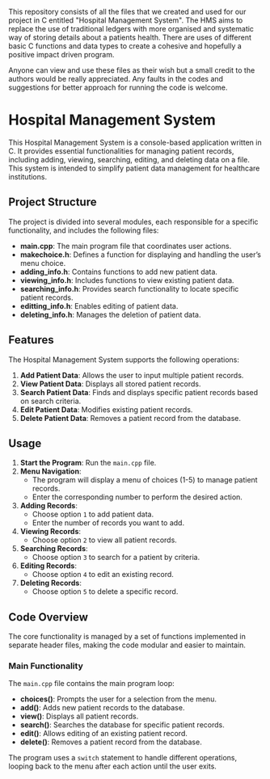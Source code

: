 This repository consists of all the files that we created and used for our project in C entitled "Hospital Management System".
The HMS aims to replace the use of traditional ledgers with more organised and systematic way of storing details about a patients health.
There are uses of different basic C functions and data types to create a cohesive and hopefully a positive impact driven program.

Anyone can view and use these files as their wish but a small credit to the authors would be really appreciated.
Any faults in the codes and suggestions for better approach for running the code is welcome.

# Hospital Management System

This Hospital Management System is a console-based application written in C. It provides essential functionalities for managing patient records, including adding, viewing, searching, editing, and deleting data on a file. This system is intended to simplify patient data management for healthcare institutions.

## Project Structure
The project is divided into several modules, each responsible for a specific functionality, and includes the following files:
- **main.cpp**: The main program file that coordinates user actions.
- **makechoice.h**: Defines a function for displaying and handling the user’s menu choice.
- **adding_info.h**: Contains functions to add new patient data.
- **viewing_info.h**: Includes functions to view existing patient data.
- **searching_info.h**: Provides search functionality to locate specific patient records.
- **editting_info.h**: Enables editing of patient data.
- **deleting_info.h**: Manages the deletion of patient data.

## Features
The Hospital Management System supports the following operations:
1. **Add Patient Data**: Allows the user to input multiple patient records.
2. **View Patient Data**: Displays all stored patient records.
3. **Search Patient Data**: Finds and displays specific patient records based on search criteria.
4. **Edit Patient Data**: Modifies existing patient records.
5. **Delete Patient Data**: Removes a patient record from the database.

## Usage
1. **Start the Program**: Run the `main.cpp` file.
2. **Menu Navigation**: 
   - The program will display a menu of choices (1-5) to manage patient records.
   - Enter the corresponding number to perform the desired action.
3. **Adding Records**: 
   - Choose option `1` to add patient data.
   - Enter the number of records you want to add.
4. **Viewing Records**: 
   - Choose option `2` to view all patient records.
5. **Searching Records**:
   - Choose option `3` to search for a patient by criteria.
6. **Editing Records**:
   - Choose option `4` to edit an existing record.
7. **Deleting Records**:
   - Choose option `5` to delete a specific record.

## Code Overview
The core functionality is managed by a set of functions implemented in separate header files, making the code modular and easier to maintain.

### Main Functionality
The `main.cpp` file contains the main program loop:
- **choices()**: Prompts the user for a selection from the menu.
- **add()**: Adds new patient records to the database.
- **view()**: Displays all patient records.
- **search()**: Searches the database for specific patient records.
- **edit()**: Allows editing of an existing patient record.
- **delete()**: Removes a patient record from the database.

The program uses a `switch` statement to handle different operations, looping back to the menu after each action until the user exits.
